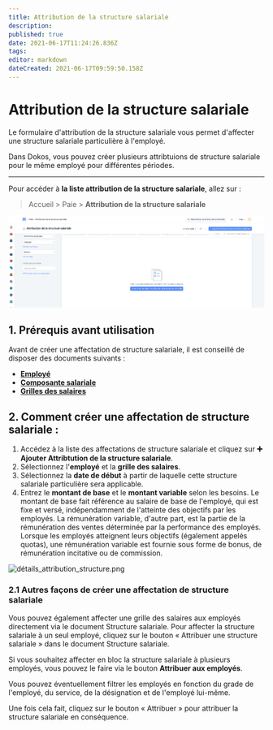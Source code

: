 ```yaml
---
title: Attribution de la structure salariale
description: 
published: true
date: 2021-06-17T11:24:26.836Z
tags: 
editor: markdown
dateCreated: 2021-06-17T09:59:50.158Z
---
```


# Attribution de la structure salariale

Le formulaire d'attribution de la structure salariale vous permet d'affecter une structure salariale particulière à l'employé.

Dans Dokos, vous pouvez créer plusieurs attribtuions de structure salariale pour le même employé pour différentes périodes.

---

Pour accéder à **la liste attribution de la structure salariale**, allez sur :

> Accueil > Paie > **Attribution de la structure salariale**

![liste_attribution.png](/content/payroll/salary-structure-assignment/liste_attribution.png)

## 1. Prérequis avant utilisation

Avant de créer une affectation de structure salariale, il est conseillé de disposer des documents suivants :

- **[Employé](/hrms/cycle-de-vie/employee)**
- **[Composante salariale](/hrms/paie/salary-component)**
- **[Grilles des salaires](/hrms/paie/salary-structure)**

## 2. Comment créer une affectation de structure salariale :

1. Accédez à la liste des affectations de structure salariale et cliquez sur **:heavy_plus_sign: Ajouter Attribtution de la structure salariale**.
2. Sélectionnez l'**employé** et la **grille des salaires**.
3. Sélectionnez la **date de début** à partir de laquelle cette structure salariale particulière sera applicable.
4. Entrez le **montant de base** et le **montant variable** selon les besoins. Le montant de base fait référence au salaire de base de l'employé, qui est fixe et versé, indépendamment de l'atteinte des objectifs par les employés. La rémunération variable, d'autre part, est la partie de la rémunération des ventes déterminée par la performance des employés. Lorsque les employés atteignent leurs objectifs (également appelés quotas), une rémunération variable est fournie sous forme de bonus, de rémunération incitative ou de commission.

![détails_attribution_structure.png](/content/payroll/salary-structure-assignment/détails_attribution_structure.png)

### 2.1 Autres façons de créer une affectation de structure salariale

Vous pouvez également affecter une grille des salaires aux employés directement via le document Structure salariale. Pour affecter la structure salariale à un seul employé, cliquez sur le bouton « Attribuer une structure salariale » dans le document Structure salariale.

Si vous souhaitez affecter en bloc la structure salariale à plusieurs employés, vous pouvez le faire via le bouton **Attribuer aux employés**.

Vous pouvez éventuellement filtrer les employés en fonction du grade de l'employé, du service, de la désignation et de l'employé lui-même.

Une fois cela fait, cliquez sur le bouton « Attribuer » pour attribuer la structure salariale en conséquence.
